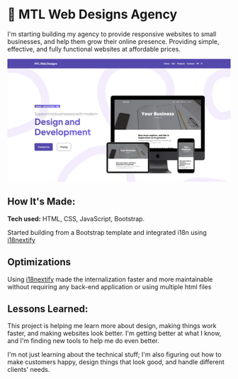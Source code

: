 # 🌟 MTL Web Designs Agency
I'm starting building my agency to provide responsive websites to small businesses, and help them grow their online presence. Providing simple, effective, and fully functional websites at affordable prices.

![alt tag](assets/landing.webp)

## How It's Made:

**Tech used:** HTML, CSS, JavaScript, Bootstrap.

Started building from a Bootstrap template and integrated i18n using [i18nextify](https://github.com/i18next/i18nextify/tree/master) 

## Optimizations

Using [i18nextify](https://github.com/i18next/i18nextify/tree/master) made the internalization faster and more maintainable without requiring any back-end application or using multiple html files

## Lessons Learned:

This project is helping me learn more about design, making things work faster, and making websites look better. I'm getting better at what I know, and I'm finding new tools to help me do even better.

I'm not just learning about the technical stuff; I'm also figuring out how to make customers happy, design things that look good, and handle different clients' needs.



